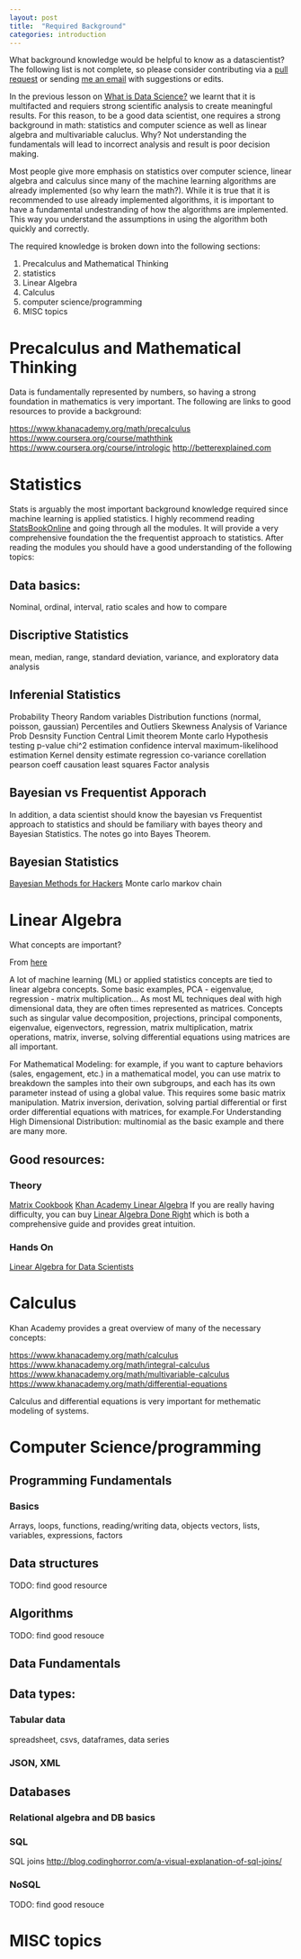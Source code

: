 ```yaml
---
layout: post
title:  "Required Background"
categories: introduction 
---
```


What background knowledge would be helpful to know as a datascientist?  The following list is not complete, so please consider contributing via a [pull request](http://github.com/datascienceguide/datascienceguide.github.io/) or sending [me an email](mailto:andrew@andrewandrade.ca) with suggestions or edits.


In the previous lesson on [What is Data Science?](what-is-data-science/) we learnt that it is multifacted and requiers strong scientific analysis to create meaningful results. For this reason, to be a good data scientist, one requires a strong background in math: statistics and computer science as well as linear algebra and multivariable caluclus.  Why? Not understanding the fundamentals will lead to incorrect analysis and result is poor decision making.

Most people give more emphasis on statistics over computer science, linear algebra and calculus since many of the machine learning algorithms are already implemented (so why learn the math?). While it is true that it is recommended to use already implemented algorithms, it is important to have a fundamental undestranding of how the algorithms are implemented.  This way you understand the assumptions in using the algorithm both quickly and correctly. 

The required knowledge is broken down into the following sections:

1. Precalculus and Mathematical Thinking
1. statistics
1. Linear Algebra
1. Calculus
1. computer science/programming
1. MISC topics


# Precalculus and Mathematical Thinking

Data is fundamentally represented by numbers, so having a strong foundation
in mathematics is very important. The following are links to good resources
to provide a background:

https://www.khanacademy.org/math/precalculus
https://www.coursera.org/course/maththink
https://www.coursera.org/course/intrologic
http://betterexplained.com

# Statistics

Stats is arguably the most important background knowledge required since machine learning is applied statistics.  I highly recommend reading [StatsBookOnline](http://onlinestatbook.com/2/) and going through all the modules.  It will provide a very comprehensive foundation the the frequentist approach to statistics.  After reading the modules you should have a good understanding of the following topics:

## Data basics:

Nominal, ordinal, interval, ratio scales and how to compare

## Discriptive Statistics
mean, median, range, standard deviation, variance, and exploratory data analysis

## Inferenial Statistics
Probability Theory
Random variables
Distribution functions (normal, poisson, gaussian)
Percentiles and Outliers
Skewness
Analysis of Variance
Prob Desnsity Function
Central Limit theorem
Monte carlo
Hypothesis testing
p-value
chi^2
estimation
confidence interval
maximum-likelihood estimation
Kernel density estimate
regression
co-variance
corellation
pearson coeff
causation
least squares
Factor analysis

## Bayesian vs Frequentist Apporach
In addition, a data scientist should know the bayesian vs Frequentist approach to statistics and should be familiary with bayes theory and Bayesian Statistics. The notes go into Bayes Theorem.

## Bayesian Statistics

[Bayesian Methods for Hackers](camdavidsonpilon.github.io/Probabilistic-Programming-and-Bayesian-Methods-for-Hackers/) Monte carlo markov chain


# Linear Algebra

What concepts are important?

From [here](https://www.quora.com/What-concepts-of-linear-algebra-should-one-master-to-be-a-good-data-scientist)

A lot of machine learning (ML) or applied statistics concepts are tied to linear algebra concepts. Some basic examples, PCA - eigenvalue, regression - matrix multiplication... As most ML techniques deal with high dimensional data, they are often times represented as matrices.  Concepts such as singular value decomposition, projections, principal components, eigenvalue, eigenvectors, regression, matrix multiplication, matrix operations, matrix, inverse, solving differential equations using matrices are all important.

For Mathematical Modeling: for example, if you want to capture behaviors (sales, engagement, etc.) in a mathematical model, you can use matrix to breakdown the samples into their own subgroups, and each has its own parameter instead of using a global value. This requires some basic matrix manipulation. Matrix inversion, derivation, solving partial differential or first order differential equations with matrices, for example.For Understanding High Dimensional Distribution: multinomial as the basic example and there are many more.

## Good resources:
### Theory
[Matrix Cookbook](http://matrixcookbook.com)
[Khan Academy Linear Algebra](https://www.khanacademy.org/math/linear-algebra)
If you are really having difficulty, you can buy [Linear Algebra Done Right](http://amzn.to/1YT2dcj) which is both a comprehensive guide and provides great intuition.

### Hands On
[Linear Algebra for Data Scientists](http://alexhwoods.com/2015/07/11/linear-algebra-for-data-scientists/)

# Calculus

Khan Academy provides a great overview of many of the necessary concepts:

https://www.khanacademy.org/math/calculus
https://www.khanacademy.org/math/integral-calculus
https://www.khanacademy.org/math/multivariable-calculus
https://www.khanacademy.org/math/differential-equations

Calculus and differential equations is very important for methematic modeling of systems.

# Computer Science/programming

## Programming Fundamentals

### Basics

Arrays, loops, functions, reading/writing data, objects
vectors, lists, variables, expressions, factors

## Data structures

TODO: find good resource

## Algorithms

TODO: find good resouce

## Data Fundamentals
## Data types:

### Tabular data

spreadsheet, csvs, dataframes, data series

### JSON, XML


## Databases

### Relational algebra and DB basics

### SQL

SQL joins
http://blog.codinghorror.com/a-visual-explanation-of-sql-joins/

### NoSQL
TODO: find good resouce

# MISC topics

